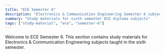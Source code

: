 ```yaml
---
title: "ECE Semester 6"
description: "Electronics & Communication Engineering Semester 6 subjects"
summary: "Study materials for sixth semester ECE diploma subjects"
tags: ["study-material", "ece", "semester-6"]
---
```


Welcome to ECE Semester 6. This section contains study materials for Electronics & Communication Engineering subjects taught in the sixth semester.
